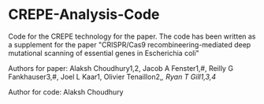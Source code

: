 # CREPE-Analysis-Code
Code for the CREPE technology for the paper.
The code has been written as a supplement for the paper "CRISPR/Cas9 recombineering-mediated deep mutational
scanning of essential genes in Escherichia coli"

Authors for paper: Alaksh Choudhury1,2, Jacob A Fenster1,#, Reilly G Fankhauser3,#, Joel L Kaar1, Olivier Tenaillon2,*, 
Ryan T Gill1,3,4*

Author for code: Alaksh Choudhury
